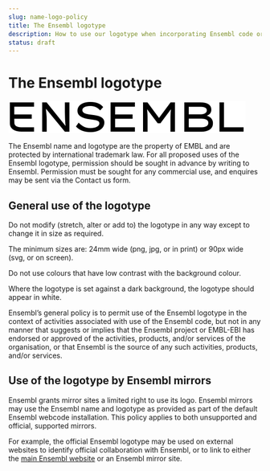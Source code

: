```yaml
---
slug: name-logo-policy
title: The Ensembl logotype
description: How to use our logotype when incorporating Ensembl code or data into your work
status: draft
---
```


# The Ensembl logotype

![The Ensembl logotype](media/logotype.svg)

The Ensembl name and logotype are the property of EMBL and are protected by international trademark law. For all proposed uses of the Ensembl logotype, permission should be sought in advance by writing to Ensembl. Permission must be sought for any commercial use, and enquires may be sent via the Contact us form.

## General use of the logotype

Do not modify (stretch, alter or add to) the logotype in any way except to change it in size as required.

The minimum sizes are: 24mm wide (png, jpg, or in print) or 90px wide (svg, or on screen).

Do not use colours that have low contrast with the background colour.

Where the logotype is set against a dark background, the logotype should appear in white.

Ensembl’s general policy is to permit use of the Ensembl logotype in the context of activities associated with use of the Ensembl code, but not in any manner that suggests or implies that the Ensembl project or EMBL-EBI has endorsed or approved of the activities, products, and/or services of the organisation, or that Ensembl is the source of any such activities, products, and/or services.

## Use of the logotype by Ensembl mirrors

Ensembl grants mirror sites a limited right to use its logo. Ensembl mirrors may use the Ensembl name and logotype as provided as part of the default Ensembl webcode installation. This policy applies to both unsupported and official, supported mirrors.

For example, the official Ensembl logotype may be used on external websites to identify official collaboration with Ensembl, or to link to either the [main Ensembl website](https://2020.ensembl.org) or an Ensembl mirror site.
